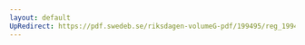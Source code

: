 ```yaml
---
layout: default
UpRedirect: https://pdf.swedeb.se/riksdagen-volumeG-pdf/199495/reg_199495/reg_199495_0336.pdf
---
```

